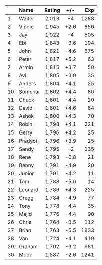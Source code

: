 | |Name|Rating|+/-|Exp|
|-|:---|:----:|:-:|--:|
|1|Walter|2,013|+4|1288|
|2|Vinnie|1,945|+2.6|850|
|3|Jay|1,922|-4|505|
|4|Ebi|1,843|-3.6|194|
|5|John|1,821|-4.6|875|
|6|Peter|1,817|+5.2|63|
|7|Armin|1,815|+3.7|50|
|8|Avi|1,805|-3.9|35|
|9|Anders|1,804|-4.1|25|
|10|Somchai|1,802|+4.4|80|
|11|Chuck|1,801|-4.4|20|
|12|David|1,801|+4.6|84|
|13|Ashok|1,800|+4.3|70|
|14|Robin|1,798|+4.1|221|
|15|Gerry|1,796|+4.2|25|
|16|Pradyot|1,796|+3.9|25|
|17|Sandy|1,795|+2|135|
|18|Rene|1,793|-6.8|21|
|19|Benny|1,791|-4.9|20|
|20|Junior|1,791|-4.2|11|
|21|Tom|1,788|-5.6|14|
|22|Leonard|1,786|+4.3|225|
|23|Gregg|1,784|-4.9|77|
|24|Tony|1,778|-4.4|35|
|25|Majid|1,776|-4.4|90|
|26|Chris|1,764|-3.5|112|
|27|Brian|1,763|-5.5|1833|
|28|Van|1,724|-4.1|419|
|29|Graham|1,702|-3.2|681|
|30|Modi|1,587|-2.6|1241|
